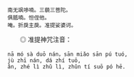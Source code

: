 

```
南无飒哆喃。三藐三菩陀。
俱胝喃。怛侄他。
唵。折戾主戾。准提娑婆诃。
```

　　◎ 准提神咒注音：

```
nā mó sà duō nán，sān miǎo sān pú tuó,
jù zhī nán, dá zhí tuō,
ǎn, zhé lì zhǔ lì, zhǔn tí suō pó hē.
```

